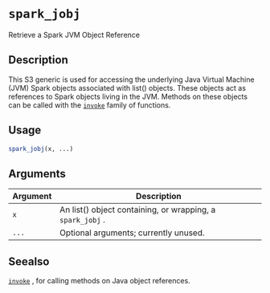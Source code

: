 # `spark_jobj`

Retrieve a Spark JVM Object Reference


## Description

This S3 generic is used for accessing the underlying Java Virtual Machine
 (JVM) Spark objects associated with list() objects. These objects act as
 references to Spark objects living in the JVM. Methods on these objects
 can be called with the [`invoke`](#invoke) family of functions.


## Usage

```r
spark_jobj(x, ...)
```


## Arguments

Argument      |Description
------------- |----------------
`x`     |     An list() object containing, or wrapping, a `spark_jobj` .
`...`     |     Optional arguments; currently unused.


## Seealso

[`invoke`](#invoke) , for calling methods on Java object references.


